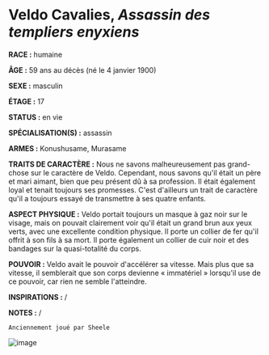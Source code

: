 # Veldo Cavalies, *Assassin des templiers enyxiens*

**RACE :** humaine

**ÂGE :** 59 ans au décès (né le 4 janvier 1900)

**SEXE :** masculin

**ÉTAGE :** 17

**STATUS :** en vie

**SPÉCIALISATION(S) :** assassin

**ARMES :** Konushusame, Murasame

**TRAITS DE CARACTÈRE :** Nous ne savons malheureusement pas grand-chose sur le caractère de Veldo. Cependant, nous savons qu'il était un père et mari aimant, bien que peu présent dû à sa profession. Il était également loyal et tenait toujours ses promesses. C'est d'ailleurs un trait de caractère qu'il a toujours essayé de transmettre à ses quatre enfants.

**ASPECT PHYSIQUE :** Veldo portait toujours un masque à gaz noir sur le visage, mais on pouvait clairement voir qu'il était un grand brun aux yeux verts, avec une excellente condition physique. Il porte un collier de fer qu'il offrit à son fils à sa mort. Il porte également un collier de cuir noir et des bandages sur la quasi-totalité du corps.

**POUVOIR :** Veldo avait le pouvoir d'accélérer sa vitesse. Mais plus que sa vitesse, il semblerait que son corps devienne « immatériel » lorsqu'il use de ce pouvoir, car rien ne semble l'atteindre.

**INSPIRATIONS :** /

**NOTES :** /

`Anciennement joué par Sheele`

![image](https://data.enyxia.fr/images/characters/veldo.png)
